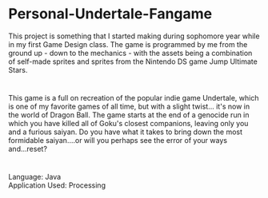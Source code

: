 # Personal-Undertale-Fangame
This project is something that I started making during sophomore year while in my first Game Design class.
The game is programmed by me from the ground up - down to the mechanics - with the assets being a combination of 
self-made sprites and sprites from the Nintendo DS game Jump Ultimate Stars.
#
This game is a full on recreation of the popular indie game Undertale, which is one of my favorite games of all time, but with a slight twist...
it's now in the world of Dragon Ball.
The game starts at the end of a genocide run in which you have killed all of Goku's closest companions, leaving only you and a furious saiyan.
Do you have what it takes to bring down the most formidable saiyan....or will you perhaps see the error of your ways and...reset?
#
Language: Java  
Application Used: Processing
